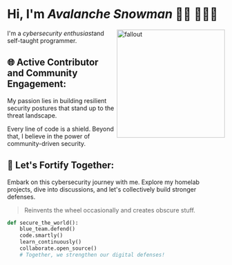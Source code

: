 # Hi, I'm *Avalanche Snowman* 👋🏻 🧑🏻‍💻
<p>
  <img align="right" height="250" weight="250" src="computer-hacker-fallout.gif" alt="fallout"/>
I'm a <em>cybersecurity enthusiast</em>and self-taught programmer.  
<br>
</p>

## 🌐  Active Contributor and Community Engagement:

My passion lies in building resilient security postures that stand up to the threat landscape.

Every line of code is a shield. Beyond that, I believe in the power of community-driven security.

## 🚀 Let's Fortify Together:
Embark on this cybersecurity journey with me. Explore my homelab projects, dive into discussions, and let's collectively build stronger defenses.

>Reinvents the wheel occasionally and creates obscure stuff.


```python
def secure_the_world():
    blue_team.defend()
    code.smartly()
    learn_continuously()
    collaborate.open_source()
    # Together, we strengthen our digital defenses!

